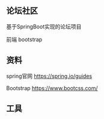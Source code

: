 ## 论坛社区
基于SpringBoot实现的论坛项目

前端 bootstrap

## 资料
spring官网
https://spring.io/guides

Bootstrap
https://www.bootcss.com/

## 工具